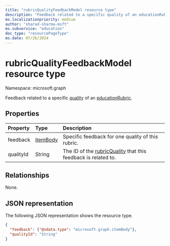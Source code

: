 ```yaml
---
title: "rubricQualityFeedbackModel resource type"
description: "Feedback related to a specific quality of an educationRubric."
ms.localizationpriority: medium
author: "sharad-sharma-msft"
ms.subservice: "education"
doc_type: "resourcePageType"
ms.date: 07/26/2024
---
```


# rubricQualityFeedbackModel resource type

Namespace: microsoft.graph

Feedback related to a specific [quality](rubricquality.md) of an [educationRubric](educationrubric.md).

## Properties

| Property     | Type        | Description |
|:-------------|:------------|:------------|
|feedback|[itemBody](itembody.md)|Specific feedback for one quality of this rubric.|
|qualityId|String|The ID of the [rubricQuality](rubricquality.md) that this feedback is related to.|

## Relationships

None.

## JSON representation

The following JSON representation shows the resource type.

<!-- {
  "blockType": "resource",
  "optionalProperties": [

  ],
  "@odata.type": "microsoft.graph.rubricQualityFeedbackModel",
  "baseType": null
}-->

```json
{
  "feedback": {"@odata.type": "microsoft.graph.itemBody"},
  "qualityId": "String"
}
```

<!-- uuid: 16cd6b66-4b1a-43a1-adaf-3a886856ed98
2019-02-04 14:57:30 UTC -->
<!-- {
  "type": "#page.annotation",
  "description": "rubricQualityFeedbackModel resource",
  "keywords": "",
  "section": "documentation",
  "tocPath": ""
}-->

